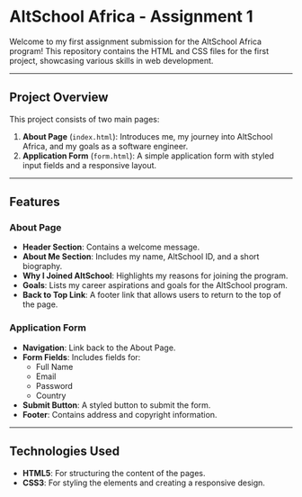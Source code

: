 # AltSchool Africa - Assignment 1

Welcome to my first assignment submission for the AltSchool Africa program! This repository contains the HTML and CSS files for the first project, showcasing various skills in web development.

---

## **Project Overview**

This project consists of two main pages:
1. **About Page** (`index.html`): Introduces me, my journey into AltSchool Africa, and my goals as a software engineer.
2. **Application Form** (`form.html`): A simple application form with styled input fields and a responsive layout.

---

## **Features**

### **About Page**
- **Header Section**: Contains a welcome message.
- **About Me Section**: Includes my name, AltSchool ID, and a short biography.
- **Why I Joined AltSchool**: Highlights my reasons for joining the program.
- **Goals**: Lists my career aspirations and goals for the AltSchool program.
- **Back to Top Link**: A footer link that allows users to return to the top of the page.

### **Application Form**
- **Navigation**: Link back to the About Page.
- **Form Fields**: Includes fields for:
  - Full Name
  - Email
  - Password
  - Country
- **Submit Button**: A styled button to submit the form.
- **Footer**: Contains address and copyright information.

---

## **Technologies Used**
- **HTML5**: For structuring the content of the pages.
- **CSS3**: For styling the elements and creating a responsive design.
